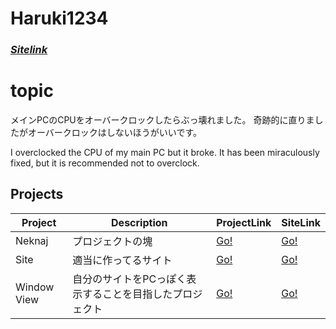 # Haruki1234 
### [*Sitelink*](https://haruki1234.github.io) 

# topic
メインPCのCPUをオーバークロックしたらぶっ壊れました。
奇跡的に直りましたがオーバークロックはしないほうがいいです。

I overclocked the CPU of my main PC but it broke.
It has been miraculously fixed, but it is recommended not to overclock.

## Projects 

| Project | Description | ProjectLink | SiteLink |
| -- | -- | -- | -- |
| Neknaj | プロジェクトの塊 | [Go!](https://github.com/haruki1234/neknaj) | [Go!](https://haruki1234.github.io/neknaj/) |
| Site | 適当に作ってるサイト | [Go!](https://github.com/haruki1234/mainsite) | [Go!](https://haruki1234.github.io/mainsite/) |
| Window View | 自分のサイトをPCっぽく表示することを目指したプロジェクト | [Go!](https://github.com/haruki1234/window) | [Go!](https://haruki1234.github.io/window/) |

